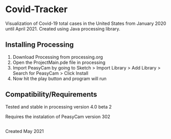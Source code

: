 # Covid-Tracker
Visualization of Covid-19 total cases in the United States from January 2020 until April 2021. Created using Java processing library. 

## Installing Processing
1. Download Processing from processing.org
2. Open the ProjectMain.pde file in processing
3. Import PeasyCam by going to Sketch > Import Library > Add Library > Search for PeasyCam > Click Install
4. Now hit the play button and program will run

## Compatibility/Requirements 
Tested and stable in processing version 4.0 beta 2 

Requires the instalation of PeasyCam version 302



##
Created May 2021
